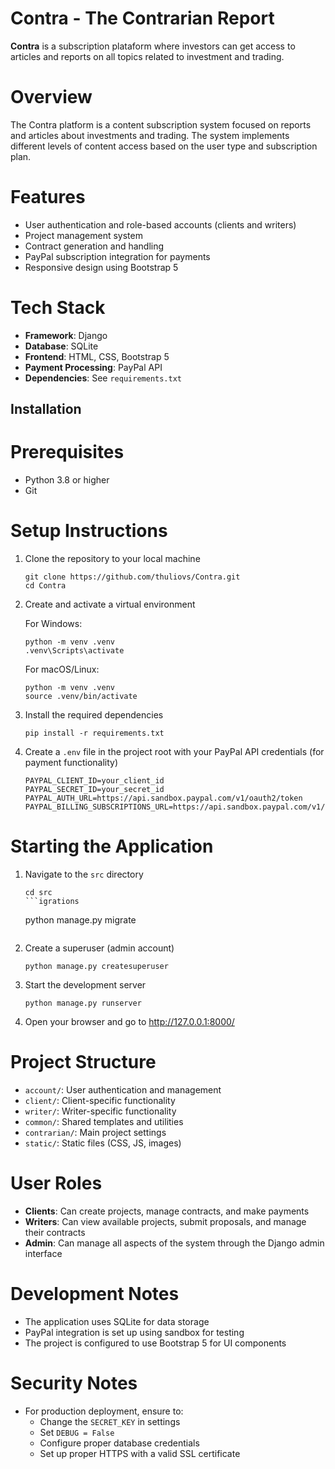 # Contra - The Contrarian Report

**Contra** is a subscription plataform where investors can get access to articles and reports on all topics related to investment and trading.

# Overview

The Contra platform is a content subscription system focused on reports and articles about investments and trading. The system implements different levels of content access based on the user type and subscription plan.

# Features

- User authentication and role-based accounts (clients and writers)
- Project management system
- Contract generation and handling
- PayPal subscription integration for payments
- Responsive design using Bootstrap 5

# Tech Stack

- **Framework**: Django
- **Database**: SQLite
- **Frontend**: HTML, CSS, Bootstrap 5
- **Payment Processing**: PayPal API
- **Dependencies**: See `requirements.txt`

## Installation

# Prerequisites

- Python 3.8 or higher
- Git

# Setup Instructions

1. Clone the repository to your local machine

    ```
    git clone https://github.com/thuliovs/Contra.git
    cd Contra
    ```

2. Create and activate a virtual environment

    For Windows:
    
    ```
    python -m venv .venv
    .venv\Scripts\activate
    ```
    
    For macOS/Linux:
    
    ```
    python -m venv .venv
    source .venv/bin/activate
    ```

3. Install the required dependencies

    ```
    pip install -r requirements.txt
    ```

4. Create a `.env` file in the project root with your PayPal API credentials (for payment functionality)

    ```
    PAYPAL_CLIENT_ID=your_client_id
    PAYPAL_SECRET_ID=your_secret_id
    PAYPAL_AUTH_URL=https://api.sandbox.paypal.com/v1/oauth2/token
    PAYPAL_BILLING_SUBSCRIPTIONS_URL=https://api.sandbox.paypal.com/v1/billing/subscriptions
    ```

# Starting the Application

1. Navigate to the `src` directory

    ```
    cd src
    ```igrations

    ```
    python manage.py migrate
    ```

3. Create a superuser (admin account)

    ```
    python manage.py createsuperuser
    ```

4. Start the development server

    ```
    python manage.py runserver
    ```

5. Open your browser and go to http://127.0.0.1:8000/

# Project Structure

- `account/`: User authentication and management
- `client/`: Client-specific functionality
- `writer/`: Writer-specific functionality
- `common/`: Shared templates and utilities
- `contrarian/`: Main project settings
- `static/`: Static files (CSS, JS, images)

# User Roles

- **Clients**: Can create projects, manage contracts, and make payments
- **Writers**: Can view available projects, submit proposals, and manage their contracts
- **Admin**: Can manage all aspects of the system through the Django admin interface

# Development Notes

- The application uses SQLite for data storage
- PayPal integration is set up using sandbox for testing
- The project is configured to use Bootstrap 5 for UI components

# Security Notes

- For production deployment, ensure to:
  - Change the `SECRET_KEY` in settings
  - Set `DEBUG = False`
  - Configure proper database credentials
  - Set up proper HTTPS with a valid SSL certificate
